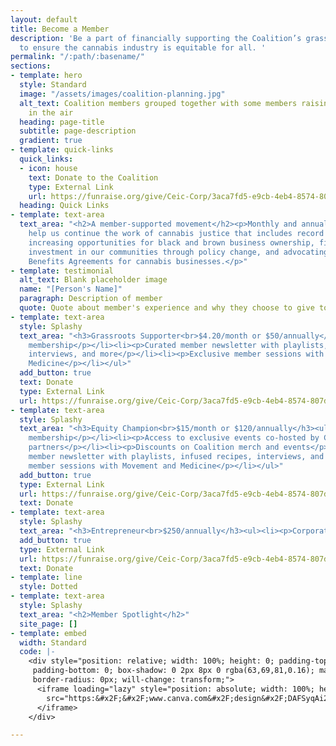 ```yaml
---
layout: default
title: Become a Member
description: 'Be a part of financially supporting the Coalition’s grassroots movement
  to ensure the cannabis industry is equitable for all. '
permalink: "/:path/:basename/"
sections:
- template: hero
  style: Standard
  image: "/assets/images/coalition-planning.jpg"
  alt_text: Coalition members grouped together with some members raising their fists
    in the air
  heading: page-title
  subtitle: page-description
  gradient: true
- template: quick-links
  quick_links:
  - icon: house
    text: Donate to the Coalition
    type: External Link
    url: https://funraise.org/give/Ceic-Corp/3aca7fd5-e9cb-4eb4-8574-807dbbb8bc93/
  heading: Quick Links
- template: text-area
  text_area: "<h2>A member-supported movement</h2><p>Monthly and annual donations
    help us continue the work of cannabis justice that includes record clearing programming,
    increasing opportunities for black and brown business ownership, fighting for
    investment in our communities through policy change, and advocating for Community
    Benefits Agreements for cannabis businesses.</p>"
- template: testimonial
  alt_text: Blank placeholder image
  name: "[Person's Name]"
  paragraph: Description of member
  quote: Quote about member's experience and why they choose to give to the Coalition
- template: text-area
  style: Splashy
  text_area: "<h3>Grassroots Supporter<br>$4.20/month or $50/annually</h3><ul><li><p>Individual
    membership</p></li><li><p>Curated member newsletter with playlists, infused recipes,
    interviews, and more</p></li><li><p>Exclusive member sessions with Movement and
    Medicine</p></li></ul>"
  add_button: true
  text: Donate
  type: External Link
  url: https://funraise.org/give/Ceic-Corp/3aca7fd5-e9cb-4eb4-8574-807dbbb8bc93/?x_amount=50&x_ask=20,50,100,250&x_frequency=y
- template: text-area
  style: Splashy
  text_area: "<h3>Equity Champion<br>$15/month or $120/annually</h3><ul><li><p>Individual
    membership</p></li><li><p>Access to exclusive events co-hosted by Coalition equity
    partners</p></li><li><p>Discounts on Coalition merch and events</p></li><li><p>Curated
    member newsletter with playlists, infused recipes, interviews, and more</p></li><li><p>Exclusive
    member sessions with Movement and Medicine</p></li></ul>"
  add_button: true
  type: External Link
  url: https://funraise.org/give/Ceic-Corp/3aca7fd5-e9cb-4eb4-8574-807dbbb8bc93/?x_amount=120&x_ask=20,50,100,250&x_frequency=y
  text: Donate
- template: text-area
  style: Splashy
  text_area: "<h3>Entrepreneur<br>$250/annually</h3><ul><li><p>Corporate membership</p></li><li><p></p></li></ul>"
  add_button: true
  type: External Link
  url: https://funraise.org/give/Ceic-Corp/3aca7fd5-e9cb-4eb4-8574-807dbbb8bc93/?x_amount=250&x_ask=20,50,100,250&x_frequency=y
  text: Donate
- template: line
  style: Dotted
- template: text-area
  style: Splashy
  text_area: "<h2>Member Spotlight</h2>"
  site_page: []
- template: embed
  width: Standard
  code: |-
    <div style="position: relative; width: 100%; height: 0; padding-top: 30.5085%;
     padding-bottom: 0; box-shadow: 0 2px 8px 0 rgba(63,69,81,0.16); margin-top: 1.6em; margin-bottom: 0.9em; overflow: hidden;
     border-radius: 0px; will-change: transform;">
      <iframe loading="lazy" style="position: absolute; width: 100%; height: 100%; top: 0; left: 0; border: none; padding: 0;margin: 0;"
        src="https:&#x2F;&#x2F;www.canva.com&#x2F;design&#x2F;DAFSyqAi2Tg&#x2F;view?embed" allowfullscreen="allowfullscreen" allow="fullscreen">
      </iframe>
    </div>

---
```

